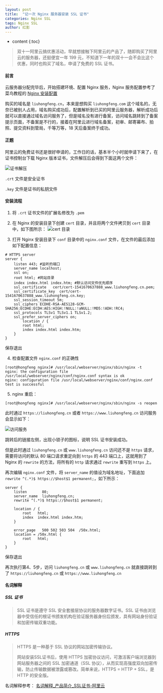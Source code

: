 ```yaml
---
layout: post
title:  "记一次 Nginx 服务器安装 SSL 证书"
categories: Nginx SSL
tags: Nginx SSL
author: 红影
---
```


* content
{:toc}

> 双十一阿里云搞优惠活动，早就想接触下阿里云的产品了，随即购买了阿里云的服务器，还挺便宜一年 199 元，不知道下一年的双十一会不会比这个优惠，同时也购买了域名，申请了免费的 SSL 证书。

#### 前言

云服务器分配完毕后，开始搭建环境、配置 Nginx 服务，Nginx 服务配置参考了菜鸟教程的 [Nginx 安装配置](https://www.runoob.com/linux/nginx-install-setup.html)

购买的域名是 `liuhongfeng.cn`，本来是想购买 `liuhongfeng.com` 这个域名的，无奈已被别人占用，域名购买成功后，配置解析到已买的阿里云服务器，解析成功后就可以直接通过域名访问服务了，但是域名没有进行备案，访问域名跳转到了备案提示页面，不备案是不行的，接着在阿里云进行域名备案，初审、邮寄幕布、拍照、提交资料到管局，千等万等，18 天后备案终于成功。

#### 正题

阿里云的免费证书还是很好申请的，工作日的话，基本半个小时就申请下来了，在证书控制台下载 Nginx 版本证书，文件解压后会得到下面这两个文件：

![证书解压](https://mmbiz.qpic.cn/mmbiz_png/iasEd8KnFYxl6v92icTBdUFhHGlPWk9hD3KWx3RiaSakdic4v63jAVV6QsNicEzuyV6g7rAwV3J6KUou7icRsNglpfkg/0?wx_fmt=png)

`.crt` 文件是安全证书

`.key` 文件是证书的私钥文件

#### 安装流程
1. 将 `.crt` 证书文件的扩展名修改为 `.pem`

2. 在 Nginx 的安装目录下创建 `cert` 目录，并且将两个文件拷贝到 `cert` 目录中，如下图所示：
![cert 目录](https://mmbiz.qpic.cn/mmbiz_png/iasEd8KnFYxl6v92icTBdUFhHGlPWk9hD3rkzGk8h2fgQlsb1S55HB43NADnzC3ejnV0iahj2wRBYrvVR6ib8sEJFQ/0?wx_fmt=png)

3. 打开 Nginx 安装目录下 `conf` 目录中的 `nginx.conf` 文件，在文件的最后添加如下配置信息：
```
# HTTPS server
server {
    listen 443; #监听的端口
    server_name localhost;
    ssl on;
    root html; #网站目录
    index index.html index.htm; #默认访问文件优先顺序
    ssl_certificate   cert/cert-1541670637888_www.liuhongfeng.cn.pem;
    ssl_certificate_key  cert/cert-1541670637888_www.liuhongfeng.cn.key;
    ssl_session_timeout 5m;
    ssl_ciphers ECDHE-RSA-AES128-GCM-SHA256:ECDHE:ECDH:AES:HIGH:!NULL:!aNULL:!MD5:!ADH:!RC4;
    ssl_protocols TLSv1 TLSv1.1 TLSv1.2;
    ssl_prefer_server_ciphers on;
        location / {
        root html;
        index index.html index.htm;
    }
}
```
保存退出

4. 检查配置文件 `nginx.conf` 的正确性
```
[root@hongfeng nginx]# /usr/local/webserver/nginx/sbin/nginx -t
nginx: the configuration file /usr/local/webserver/nginx/conf/nginx.conf syntax is ok
nginx: configuration file /usr/local/webserver/nginx/conf/nginx.conf test is successful
```

5. nginx 重启：
```
[root@hongfeng nginx]# /usr/local/webserver/nginx/sbin/nginx -s reopen
```

此时通过 `https://liuhongfeng.cn` 或者 `https://www.liuhongfeng.cn` 访问服务会显示如下：

![访问服务](https://mmbiz.qpic.cn/mmbiz_png/iasEd8KnFYxl6v92icTBdUFhHGlPWk9hD3PWA4phyBHzLDBFvdT3Ew5MOgotNEshHkmAB1DJs4KqKKOYSQ0EhYrw/0?wx_fmt=png)

跳转后的链接左侧，出现小锁子的图标，说明 SSL 证书安装成功。

但是此时通过 `liuhongfeng.cn` 或 `www.liuhongfeng.cn` 访问还不是 `https` 请求，需要将访问的默认 80 端口请求重定向到 `https` 的 443 端口上，这就用到了 Nginx 的 `rewrite` 的方法，将所有的 `http` 请求通过 `rewrite` 重写到 `https` 上。

再次编辑 `nginx.conf` 文件，将 `server_name` 的值设为域名地址，下面追加 `rewrite ^(.*)$ https://$host$1 permanent;`，如下所示：

```
server {
    listen       80;
    server_name  liuhongfeng.cn;
    rewrite ^(.*)$ https://$host$1 permanent;

    location / {
        root   html;
        index  index.html index.htm;
    }

    error_page   500 502 503 504  /50x.html;
    location = /50x.html {
        root   html;
    }
}
```

保存退出

再次执行第4、5步，访问 `liuhongfeng.cn` 或 `www.liuhongfeng.cn` 就直接跳转到了 `https://liuhongfeng.cn` 或 `https://www.liuhongfeng.cn`

#### 名词解释

##### SSL 证书
> SSL 证书是遵守 SSL 安全套接层协议的服务器数字证书。SSL 证书由浏览器中受信任的根证书颁发机构在验证服务器身份后颁发，具有网站身份验证和加密传输双重功能。

##### HTTPS
> HTTPS 是一种基于 SSL 协议的网站加密传输协议。
>
> 网站安装SSL证书后，使用 HTTPS 加密协议访问，可激活客户端浏览器到网站服务器之间的 SSL 加密通道（SSL 协议），从而实现高强度双向加密传输，防止传输数据被泄露或篡改。简单来说，HTTPS = HTTP + SSL，是 HTTP 的安全版。

名词解释参考：
[名词解释_产品简介_SSL证书-阿里云](https://help.aliyun.com/knowledge_detail/42228.html?spm=a2c4g.11186623.6.595.224174d5KDhoaF)